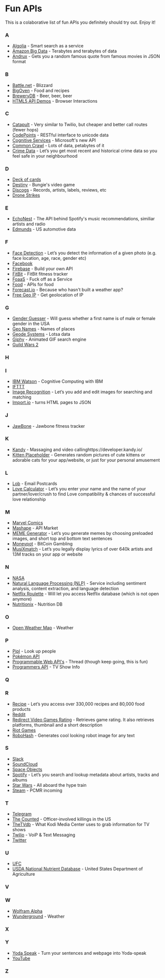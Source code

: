 # Fun APIs
This is a colaborative list of fun APIs you definitely should try out. Enjoy it!

### A
- [Algolia](https://www.algolia.com/) - Smart search as a service
- [Amazon Big Data](https://aws.amazon.com/public-data-sets/) - Terabytes and terabytes of data
- [Andrux](https://market.mashape.com/andruxnet/random-famous-quotes) - Gets you a random famous quote from famous movies in JSON format
### B
- [Battle.net](https://dev.battle.net/) - Blizzard
- [BigOven](http://api2.bigoven.com/) - Food and recipes
- [BreweryDB](http://www.brewerydb.com/browse) - Beer, beer, beer
- [HTML5 API Demos](https://github.com/AurelioDeRosa/HTML5-API-demos) - Browser Interactions
### C
- [Catapult](http://dev.bandwidth.com/) - Very similar to Twilio, but cheaper and better call routes (fewer hops)
- [CodePoints](https://github.com/Codepoints/Codepoints.net/wiki/API) - RESTful interface to unicode data
- [Cognitive Services](https://azure.microsoft.com/en-us/services/cognitive-services/) - Microsoft's new API
- [Common Crawl](http://commoncrawl.org/) - Lots of data, petabytes of it
- [Crime Data](https://market.mashape.com/jgentes/crime-data) - Let’s you get most recent and historical crime data so you feel safe in your neighbourhood
### D
- [Deck of cards](http://deckofcardsapi.com/)
- [Destiny](https://www.bungie.net/platform/destiny/help/) - Bungie's video game
- [Discogs](https://www.discogs.com/developers/) - Records, artists, labels, reviews, etc
- [Drone Strikes](http://www.dronestre.am/)
### E
- [EchoNest](http://the.echonest.com/) - The API behind Spotify's music recommendations, similiar artists and radio
- [Edmunds](http://developer.edmunds.com/) - US automotive data
### F
- [Face Detection](https://market.mashape.com/faceplusplus/faceplusplus-face-detection) - Let’s you detect the information of a given photo (e.g. face location, age, race, gender etc)
- [Facebook](https://developers.facebook.com/)
- [Firebase](https://www.firebase.com/) - Build your own API
- [FitBit](https://dev.fitbit.com/eu) - FitBit fitness tracker
- [FoaaS](http://www.foaas.com/) - Fuck off as a Service
- [Food](https://www.programmableweb.com/category/food/apis?category=20048) - APIs for food
- [Forecast.io](https://developer.forecast.io/) - Because who hasn't built a weather app?
- [Free Geo IP](https://freegeoip.net/?q=195.144.39.218) - Get geolocation of IP
### G
- [Gender Guesser](https://market.mashape.com/montanaflynn/gender-guesser) - Will guess whether a first name is of male or female gender in the USA
- [Geo Names](http://www.geonames.org/) - Names of places
- [Geode Systems](http://geodesystems.com/repository/search/textform?show_providers=true) - Lotsa data
- [Giphy](https://github.com/Giphy/GiphyAPI) - Animated GIF search engine
- [Guild Wars 2](https://wiki.guildwars2.com/wiki/API:Main)
### H

### I
- [IBM Watson](https://www.ibm.com/smarterplanet/us/en/ibmwatson/developercloud/apis/) - Cognitive Computing with IBM
- [IFTTT](https://ifttt.com/)
- [Image Recognition](https://market.mashape.com/viscovery/image-recognition) - Let’s you add and edit images for searching and matching
- [Import.io](https://import.io/) - turns HTML pages to JSON
### J
- [JawBone](https://jawbone.com/up/developer/) - Jawbone fitness tracker
### K
- [Kandy](https://developer.kandy.io/) - Massaging and video callinghttps://developer.kandy.io/
- [Kitten Placeholder](https://market.mashape.com/nijikokun/kitten-placeholder) - Generates random pictures of cute kittens or adorable cats for your app/website, or just for your personal amusement
### L
- [Lob](https://lob.com/) - Email Postcards
- [Love Calculator](https://market.mashape.com/ajith/love-calculator) - Let’s you enter your name and the name of your partner/lover/crush to find Love compatibility & chances of successful love relationship
### M
- [Marvel Comics](http://developer.marvel.com/)
- [Mashape](https://market.mashape.com/) - API Market
- [MEME Generator](https://market.mashape.com/ronreiter/meme-generator) - Let’s you generate memes by choosing preloaded images, and short top and bottom text sentences
- [Moneypot](https://www.moneypot.com/api-docs) - BitCoin Gambling
- [MusiXmatch](https://market.mashape.com/musixmatch-com/musixmatch) - Let’s you legally display lyrics of over 640k artists and 13M tracks on your app or website
### N
- [NASA](https://data.nasa.gov/developer)
- [Natural Language Processing (NLP)](https://market.mashape.com/loudelement/free-natural-language-processing-service) - Service including sentiment analysis, content extraction, and language detection
- [Netflix Roulette](https://market.mashape.com/community/netflix-roulette) - Will let you access Netflix database (which is not open anymore)
- [Nutritionix](http://www.nutritionix.com/business/api) - Nutrition DB
### O
- [Open Weather Map](http://openweathermap.org/) - Weather
### P
- [Pipl](https://pipl.com/) - Look up people
- [Pokémon API](http://pokeapi.co/)
- [Programmable Web API's](http://www.programmableweb.com/apis) - Thread (though keep going, this is fun)
- [Programmers API](http://thetvdb.com/wiki/index.php?title=Programmers_API) - TV Show Info
### Q

### R
- [Recipe](https://market.mashape.com/spoonacular/recipe-food-nutrition) - Let’s you access over 330,000 recipes and 80,000 food products
- [Reddit](https://www.reddit.com/dev/api)
- [Redirect Video Games Rating](https://market.mashape.com/cosmin/ign-com-video-games-rating) - Retrieves game rating. It also retrieves platforms, thumbnail and a short description
- [Riot Games](https://developer.riotgames.com/)
- [RoboHash](https://robohash.org) - Generates cool looking robot image for any text
### S
- [Slack](https://api.slack.com/web)
- [SoundCloud](https://developers.soundcloud.com/docs/api/guide)
- [Space Objects](http://www.asterank.com/api)
- [Spotify](https://developer.spotify.com/web-api/) - Let’s you search and lookup metadata about artists, tracks and albums
- [Star Wars](https://swapi.co/) - All aboard the hype train
- [Steam](https://steamcommunity.com/dev) - PCMR incoming
### T
- [Telegram](https://core.telegram.org/)
- [The Counted](http://thecountedapi.com/) - Officer-involved killings in the US
- [TheTVdb](http://thetvdb.com/wiki/index.php?title=Programmers_API) - What Kodi Media Center uses to grab information for TV shows
- [Twilio](https://www.twilio.com/) - VoiP & Text Messaging
- [Twitter](https://dev.twitter.com/rest/public)
### U
- [UFC](http://ufc-data-api.ufc.com/)
- [USDA National Nutrient Database](http://ndb.nal.usda.gov/ndb/api/doc) - United States Department of Agriculture
### V

### W
- [Wolfram Alpha](http://products.wolframalpha.com/api/)
- [Wunderground](http://www.wunderground.com/weather/api/) - Weather
### X

### Y
- [Yoda Speak](https://market.mashape.com/ismaelc/yoda-speak) - Turn your sentences and webpage into Yoda-speak
- [YouTube](https://developers.google.com/youtube/)
### Z
